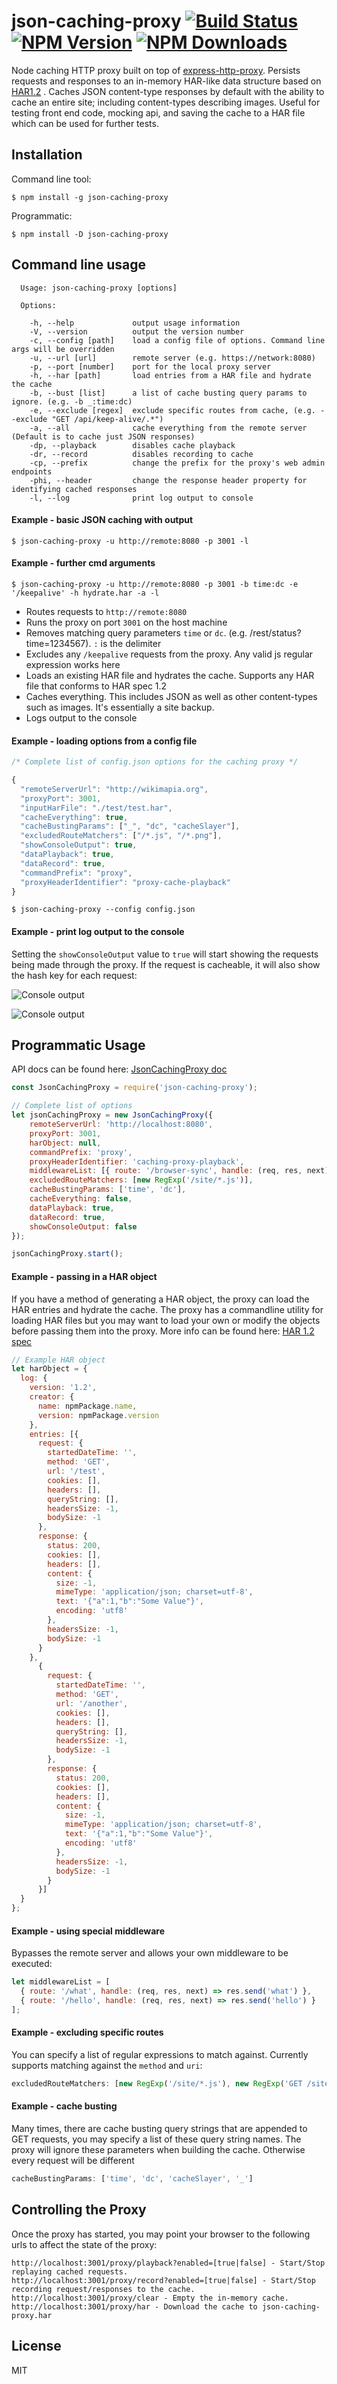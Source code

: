 # json-caching-proxy [![Build Status](https://travis-ci.org/sonyseng/json-caching-proxy.svg?branch=master)](https://travis-ci.org/sonyseng/json-caching-proxy) [![NPM Version](http://img.shields.io/npm/v/json-caching-proxy.svg?style=flat)](https://www.npmjs.org/package/json-caching-proxy) [![NPM Downloads](https://img.shields.io/npm/dm/json-caching-proxy.svg?style=flat)](https://www.npmjs.org/package/json-caching-proxy)

Node caching HTTP proxy built on top of [express-http-proxy](https://github.com/villadora/express-http-proxy). Persists requests and responses to an in-memory HAR-like data structure based on [HAR1.2](http://www.softwareishard.com/blog/har-12-spec/) . Caches JSON content-type responses by default with the ability to cache an entire site; including content-types describing images. Useful for testing front end code, mocking api, and saving the cache to a HAR file which can be used for further tests.
## Installation

Command line tool:
```
$ npm install -g json-caching-proxy
```

Programmatic:
```
$ npm install -D json-caching-proxy
```

## Command line usage

```
  Usage: json-caching-proxy [options]

  Options:

    -h, --help             output usage information
    -V, --version          output the version number
    -c, --config [path]    load a config file of options. Command line args will be overridden
    -u, --url [url]        remote server (e.g. https://network:8080)
    -p, --port [number]    port for the local proxy server
    -h, --har [path]       load entries from a HAR file and hydrate the cache
    -b, --bust [list]      a list of cache busting query params to ignore. (e.g. -b _:time:dc)
    -e, --exclude [regex]  exclude specific routes from cache, (e.g. --exclude "GET /api/keep-alive/.*")
    -a, --all              cache everything from the remote server (Default is to cache just JSON responses)
    -dp, --playback        disables cache playback
    -dr, --record          disables recording to cache
    -cp, --prefix          change the prefix for the proxy's web admin endpoints
    -phi, --header         change the response header property for identifying cached responses
    -l, --log              print log output to console
```

#### Example - basic JSON caching with output
```
$ json-caching-proxy -u http://remote:8080 -p 3001 -l
```

#### Example - further cmd arguments
```
$ json-caching-proxy -u http://remote:8080 -p 3001 -b time:dc -e '/keepalive' -h hydrate.har -a -l
```

* Routes requests to `http://remote:8080`
* Runs the proxy on port `3001` on the host machine
* Removes matching query parameters `time` or `dc`. (e.g. /rest/status?time=1234567). `:` is the delimiter
* Excludes any `/keepalive` requests from the proxy. Any valid js regular expression works here
* Loads an existing HAR file and hydrates the cache. Supports any HAR file that conforms to HAR spec 1.2
* Caches everything. This includes JSON as well as other content-types such as images. It's essentially a site backup.
* Logs output to the console

#### Example - loading options from a config file

```js
/* Complete list of config.json options for the caching proxy */

{
  "remoteServerUrl": "http://wikimapia.org",
  "proxyPort": 3001,
  "inputHarFile": "./test/test.har",
  "cacheEverything": true,
  "cacheBustingParams": ["_", "dc", "cacheSlayer"],
  "excludedRouteMatchers": ["/*.js", "/*.png"],
  "showConsoleOutput": true,
  "dataPlayback": true,
  "dataRecord": true,
  "commandPrefix": "proxy",
  "proxyHeaderIdentifier": "proxy-cache-playback"
}
```
```
$ json-caching-proxy --config config.json
```

#### Example - print log output to the console
Setting the `showConsoleOutput` value to `true` will start showing the requests being made through the proxy. If the request is cacheable, it will also show the hash key for each request:

![Console output](http://sonyseng.github.io/json-caching-proxy/images/caching-proxy1.png)

![Console output](http://sonyseng.github.io/json-caching-proxy/images/caching-proxy2.png)

## Programmatic Usage

API docs can be found here: [JsonCachingProxy doc](http://sonyseng.github.io/json-caching-proxy/jsdoc/JsonCachingProxy.html)

```js
const JsonCachingProxy = require('json-caching-proxy');

// Complete list of options
let jsonCachingProxy = new JsonCachingProxy({
    remoteServerUrl: 'http://localhost:8080',
    proxyPort: 3001,
    harObject: null,
    commandPrefix: 'proxy',
    proxyHeaderIdentifier: 'caching-proxy-playback',
    middlewareList: [{ route: '/browser-sync', handle: (req, res, next) => res.send('bypass proxy')}],
    excludedRouteMatchers: [new RegExp('/site/*.js')],
    cacheBustingParams: ['time', 'dc'],
    cacheEverything: false,
    dataPlayback: true,
    dataRecord: true,
    showConsoleOutput: false
});

jsonCachingProxy.start();
```

#### Example - passing in a HAR object
If you have a method of generating a HAR object, the proxy can load the HAR entries and hydrate the cache. The proxy has a commandline
utility for loading HAR files but you may want to load your own or modify the objects before passing them into the proxy. More info can be found
here: [HAR 1.2 spec](http://www.softwareishard.com/blog/har-12-spec/)

```js
// Example HAR object
let harObject = {
  log: {
    version: '1.2',
    creator: {
      name: npmPackage.name,
      version: npmPackage.version
    },
    entries: [{
      request: {
        startedDateTime: '',
        method: 'GET',
        url: '/test',
        cookies: [],
        headers: [],
        queryString: [],
        headersSize: -1,
        bodySize: -1
      },
      response: {
        status: 200,
        cookies: [],
        headers: [],
        content: {
          size: -1,
          mimeType: 'application/json; charset=utf-8',
          text: '{"a":1,"b":"Some Value"}',
          encoding: 'utf8'
        },
        headersSize: -1,
        bodySize: -1
      }
    },
      {
        request: {
          startedDateTime: '',
          method: 'GET',
          url: '/another',
          cookies: [],
          headers: [],
          queryString: [],
          headersSize: -1,
          bodySize: -1
        },
        response: {
          status: 200,
          cookies: [],
          headers: [],
          content: {
            size: -1,
            mimeType: 'application/json; charset=utf-8',
            text: '{"a":1,"b":"Some Value"}',
            encoding: 'utf8'
          },
          headersSize: -1,
          bodySize: -1
        }
      }]
  }
};
```

#### Example - using special middleware
Bypasses the remote server and allows your own middleware to be executed:
```js
let middlewareList = [
  { route: '/what', handle: (req, res, next) => res.send('what') },
  { route: '/hello', handle: (req, res, next) => res.send('hello') }
];
```

#### Example - excluding specific routes
You can specify a list of regular expressions to match against. Currently supports matching against the `method` and `uri`:
```js
excludedRouteMatchers: [new RegExp('/site/*.js'), new RegExp('GET /site/*.gif'), new RegExp('POST /account/666')]
```

#### Example - cache busting
Many times, there are cache busting query strings that are appended to GET requests, you may specify a list of these
query string names. The proxy will ignore these parameters when building the cache. Otherwise every request will be
different
```js
cacheBustingParams: ['time', 'dc', 'cacheSlayer', '_']
```

## Controlling the Proxy
Once the proxy has started, you may point your browser to the following urls to affect the state of the proxy:
```
http://localhost:3001/proxy/playback?enabled=[true|false] - Start/Stop replaying cached requests.
http://localhost:3001/proxy/record?enabled=[true|false] - Start/Stop recording request/responses to the cache.
http://localhost:3001/proxy/clear - Empty the in-memory cache.
http://localhost:3001/proxy/har - Download the cache to json-caching-proxy.har
```

## License

MIT
